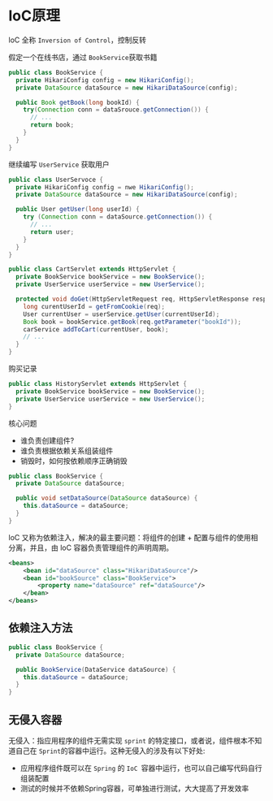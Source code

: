 # loC原理

loC 全称 ```Inversion of Control```，控制反转


假定一个在线书店，通过 ```BookService```获取书籍
```java
public class BookService {
  private HikariConfig config = new HikariConfig();
  private DataSource dataSource = new HikariDataSource(config);

  public Book getBook(long bookId) {
    try(Connection conn = dataSrouce.getConnection()) {
      // ...
      return book;
    }
  }
}
```

继续编写 ```UserService``` 获取用户

```java
public class UserServoce {
  private HikariConfig config = nwe HikariConfig();
  private DataSource dataSource = new HikariDataSource(config);

  public User getUser(long userId) {
    try (Connection conn = dataSource.getConnection()) {
      // ...
      return user;
    }
  }
}
```

```java
public class CartServlet extends HttpServlet {
  private BookService bookService = new BookService();
  private UserService userService = new UserService();

  protected void doGet(HttpServletRequest req, HttpServletResponse resp) throws ServletException, IOException {
    long curentUserId = getFromCookie(req);
    User currentUser = userService.getUser(currentUserId);
    Book book = bookService.getBook(req.getParameter("bookId"));
    carService addToCart(currentUser, book);
    // ...
  }
}
```

购买记录

```java
public class HistoryServlet extends HttpServlet {
  private BookService bookService = new BookService();
  private UserService userService = new UserService();
}
```

核心问题
- 谁负责创建组件?
- 谁负责根据依赖关系组装组件
- 销毁时，如何按依赖顺序正确销毁

```java
public class BookService {
  private DataSource dataSource;

  public void setDataSource(DataSource dataSource) {
    this.dataSource = dataSource;
  }
}
```

loC 又称为依赖注入，解决的最主要问题：将组件的创建 + 配置与组件的使用相分离，并且，由 loC 容器负责管理组件的声明周期。

```xml
<beans>
    <bean id="dataSource" class="HikariDataSource"/>
    <bean id="bookSource" class="BookService">
        <property name="dataSource" ref="dataSource"/>
    </bean>
</beans>
```

## 依赖注入方法

```java
public class BookService {
  private DataSource dataSource;

  public BookService(DataService dataSource) {
    this.dataSource = dataSource;
  }
}
```

## 无侵入容器

无侵入：指应用程序的组件无需实现 ```sprint``` 的特定接口，或者说，组件根本不知道自己在 ```Sprint```的容器中运行。这种无侵入的涉及有以下好处:

- 应用程序组件既可以在 ```Spring``` 的 ```IoC ```容器中运行，也可以自己编写代码自行组装配置
- 测试的时候并不依赖Spring容器，可单独进行测试，大大提高了开发效率
